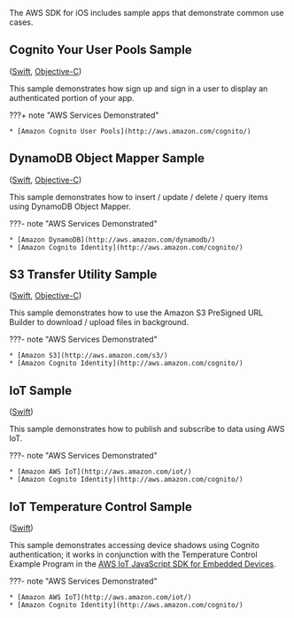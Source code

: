 The AWS SDK for iOS includes sample apps that demonstrate common use cases.

## Cognito Your User Pools Sample  

([Swift](https://github.com/awslabs/aws-sdk-ios-samples/tree/master/CognitoYourUserPools-Sample/Swift/), [Objective-C](https://github.com/awslabs/aws-sdk-ios-samples/tree/master/CognitoYourUserPools-Sample/Objective-C/))

This sample demonstrates how sign up and sign in a user to display an authenticated portion of your app.

???+ note "AWS Services Demonstrated"

    * [Amazon Cognito User Pools](http://aws.amazon.com/cognito/)

## DynamoDB Object Mapper Sample 

([Swift](https://github.com/awslabs/aws-sdk-ios-samples/tree/master/DynamoDBObjectMapper-Sample/Swift/), [Objective-C](https://github.com/awslabs/aws-sdk-ios-samples/tree/master/DynamoDBObjectMapper-Sample/Objective-C/))

This sample demonstrates how to insert / update / delete / query items using DynamoDB Object Mapper.

???- note "AWS Services Demonstrated"

    * [Amazon DynamoDB](http://aws.amazon.com/dynamodb/)
    * [Amazon Cognito Identity](http://aws.amazon.com/cognito/)

## S3 Transfer Utility Sample 

([Swift](https://github.com/awslabs/aws-sdk-ios-samples/tree/master/S3TransferUtility-Sample/Swift/), [Objective-C](https://github.com/awslabs/aws-sdk-ios-samples/tree/master/S3TransferUtility-Sample/Objective-C/))

This sample demonstrates how to use the Amazon S3 PreSigned URL Builder to download / upload files in background.

???- note "AWS Services Demonstrated"

    * [Amazon S3](http://aws.amazon.com/s3/)
    * [Amazon Cognito Identity](http://aws.amazon.com/cognito/)

## IoT Sample 

([Swift](https://github.com/awslabs/aws-sdk-ios-samples/tree/master/IoT-Sample/Swift/))

This sample demonstrates how to publish and subscribe to data using AWS IoT.

???- note "AWS Services Demonstrated"

    * [Amazon AWS IoT](http://aws.amazon.com/iot/)
    * [Amazon Cognito Identity](http://aws.amazon.com/cognito/)

## IoT Temperature Control Sample 

([Swift](https://github.com/awslabs/aws-sdk-ios-samples/tree/master/IoTTemperatureControl-Sample/Swift/))

This sample demonstrates accessing device shadows using Cognito authentication; it works in conjunction with the Temperature Control Example Program in the [AWS IoT JavaScript SDK for Embedded Devices](https://github.com/aws/aws-iot-device-sdk-js).

???- note "AWS Services Demonstrated"

    * [Amazon AWS IoT](http://aws.amazon.com/iot/)
    * [Amazon Cognito Identity](http://aws.amazon.com/cognito/)